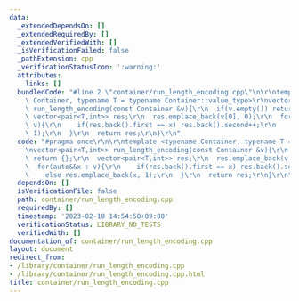 ```yaml
---
data:
  _extendedDependsOn: []
  _extendedRequiredBy: []
  _extendedVerifiedWith: []
  _isVerificationFailed: false
  _pathExtension: cpp
  _verificationStatusIcon: ':warning:'
  attributes:
    links: []
  bundledCode: "#line 2 \"container/run_length_encoding.cpp\"\n\r\ntemplate <typename\
    \ Container, typename T = typename Container::value_type>\r\nvector<pair<T,int>>\
    \ run_length_encoding(const Container &v){\r\n  if(v.empty()) return {};\r\n \
    \ vector<pair<T,int>> res;\r\n  res.emplace_back(v[0], 0);\r\n  for(auto&&x :\
    \ v){\r\n    if(res.back().first == x) res.back().second++;\r\n    else res.emplace_back(x,\
    \ 1);\r\n  }\r\n  return res;\r\n}\r\n"
  code: "#pragma once\r\n\r\ntemplate <typename Container, typename T = typename Container::value_type>\r\
    \nvector<pair<T,int>> run_length_encoding(const Container &v){\r\n  if(v.empty())\
    \ return {};\r\n  vector<pair<T,int>> res;\r\n  res.emplace_back(v[0], 0);\r\n\
    \  for(auto&&x : v){\r\n    if(res.back().first == x) res.back().second++;\r\n\
    \    else res.emplace_back(x, 1);\r\n  }\r\n  return res;\r\n}\r\n"
  dependsOn: []
  isVerificationFile: false
  path: container/run_length_encoding.cpp
  requiredBy: []
  timestamp: '2023-02-10 14:54:58+09:00'
  verificationStatus: LIBRARY_NO_TESTS
  verifiedWith: []
documentation_of: container/run_length_encoding.cpp
layout: document
redirect_from:
- /library/container/run_length_encoding.cpp
- /library/container/run_length_encoding.cpp.html
title: container/run_length_encoding.cpp
---
```

